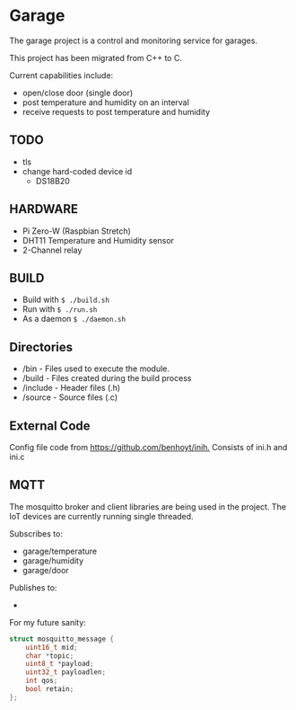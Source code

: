 # Garage

The garage project is a control and monitoring service for garages.

This project has been migrated from C++ to C.

Current capabilities include:

- open/close door (single door)
- post temperature and humidity on an interval
- receive requests to post temperature and humidity

## TODO

- tls
- change hard-coded device id
  - DS18B20

## HARDWARE

- Pi Zero-W (Raspbian Stretch)
- DHT11 Temperature and Humidity sensor
- 2-Channel relay

## BUILD

- Build with `$ ./build.sh`
- Run with `$ ./run.sh`
- As a daemon `$ ./daemon.sh`

## Directories

- /bin - Files used to execute the module.
- /build - Files created during the build process
- /include - Header files (.h)
- /source - Source files (.c)

## External Code

Config file code from <https://github.com/benhoyt/inih.> Consists of ini.h and ini.c

## MQTT

The mosquitto broker and client libraries are being used in the project. The IoT devices are currently running single threaded.

Subscribes to:

- garage/temperature
- garage/humidity
- garage/door

Publishes to:

- 

For my future sanity:

```c
struct mosquitto_message {
    uint16_t mid;
    char *topic;
    uint8_t *payload;
    uint32_t payloadlen;
    int qos;
    bool retain;
};
```
